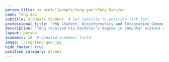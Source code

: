 ```yaml
---
person_title: <a href="/people/teng-gao">Teng Gao</a>
name: Teng Gao
subtitle: Graduate Student  # Set subtitle to position_link_text
professional_title: "PhD student, Bioinformatics and Integrative Genomics (BIG) (2022-2024)"
description: "Teng received his bachelor’s degree in computer science and biology from Washington University in 2018. Prior to starting graduate school, Teng was a computational biologist at Memorial Sloan Kettering Cancer Center, where he led a large-scale study on age-related clonal hematopoiesis in 32,000 cancer patients. For his PhD work, he aims to continue working at the intersection of cancer and aging."
layout: person
academic: 10  # Updated academic field
image: ./img/teng-gao.jpg
hide_footer: true
position_category: Alumni
---
```


